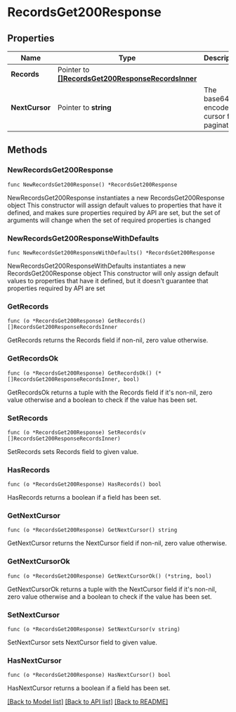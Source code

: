 # RecordsGet200Response

## Properties

Name | Type | Description | Notes
------------ | ------------- | ------------- | -------------
**Records** | Pointer to [**[]RecordsGet200ResponseRecordsInner**](RecordsGet200ResponseRecordsInner.md) |  | [optional] 
**NextCursor** | Pointer to **string** | The base64-encoded cursor for pagination | [optional] 

## Methods

### NewRecordsGet200Response

`func NewRecordsGet200Response() *RecordsGet200Response`

NewRecordsGet200Response instantiates a new RecordsGet200Response object
This constructor will assign default values to properties that have it defined,
and makes sure properties required by API are set, but the set of arguments
will change when the set of required properties is changed

### NewRecordsGet200ResponseWithDefaults

`func NewRecordsGet200ResponseWithDefaults() *RecordsGet200Response`

NewRecordsGet200ResponseWithDefaults instantiates a new RecordsGet200Response object
This constructor will only assign default values to properties that have it defined,
but it doesn't guarantee that properties required by API are set

### GetRecords

`func (o *RecordsGet200Response) GetRecords() []RecordsGet200ResponseRecordsInner`

GetRecords returns the Records field if non-nil, zero value otherwise.

### GetRecordsOk

`func (o *RecordsGet200Response) GetRecordsOk() (*[]RecordsGet200ResponseRecordsInner, bool)`

GetRecordsOk returns a tuple with the Records field if it's non-nil, zero value otherwise
and a boolean to check if the value has been set.

### SetRecords

`func (o *RecordsGet200Response) SetRecords(v []RecordsGet200ResponseRecordsInner)`

SetRecords sets Records field to given value.

### HasRecords

`func (o *RecordsGet200Response) HasRecords() bool`

HasRecords returns a boolean if a field has been set.

### GetNextCursor

`func (o *RecordsGet200Response) GetNextCursor() string`

GetNextCursor returns the NextCursor field if non-nil, zero value otherwise.

### GetNextCursorOk

`func (o *RecordsGet200Response) GetNextCursorOk() (*string, bool)`

GetNextCursorOk returns a tuple with the NextCursor field if it's non-nil, zero value otherwise
and a boolean to check if the value has been set.

### SetNextCursor

`func (o *RecordsGet200Response) SetNextCursor(v string)`

SetNextCursor sets NextCursor field to given value.

### HasNextCursor

`func (o *RecordsGet200Response) HasNextCursor() bool`

HasNextCursor returns a boolean if a field has been set.


[[Back to Model list]](../README.md#documentation-for-models) [[Back to API list]](../README.md#documentation-for-api-endpoints) [[Back to README]](../README.md)


